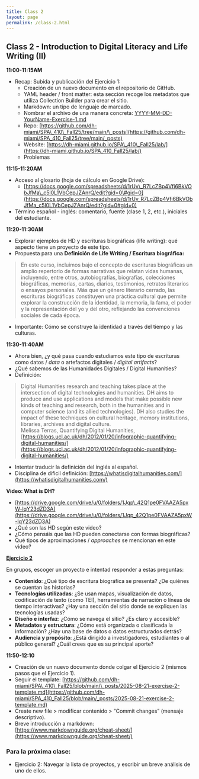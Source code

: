 ```yaml
---
title: Class 2
layout: page
permalink: /class-2.html
---
```


## Class 2 - Introduction to Digital Literacy and Life Writing (II)

**11:00-11:15AM**

* Recap: Subida y publicación del Ejercicio 1:      
    * Creación de un nuevo documento en el repositorio de GitHub.   
    * YAML header / front matter: esta sección recoge los metadatos que utiliza Collection Builder para crear el sitio.   
    * Markdown: un tipo de lenguaje de marcado.   
    * Nombrar el archivo de una manera concreta: [YYYY-MM-DD-YourName-Exercise-1.md](http://YYYY-MM-DD-YourName-Exercise-1.md)   
  * Repo: [https://github.com/dh-miami/SPA\_410\_Fall25/tree/main/\_posts](https://github.com/dh-miami/SPA_410_Fall25/tree/main/_posts)  
  * Website: [https://dh-miami.github.io/SPA\_410\_Fall25/lab/](https://dh-miami.github.io/SPA_410_Fall25/lab/)   
  * Problemas 

**11:15-11:20AM**

* Acceso al glosario (hoja de cálculo en Google Drive):   
  * [https://docs.google.com/spreadsheets/d/1rUv\_R7LcZBp4Vfi6BkVObJfMa\_c5l0L1VbCepJZAnrQ/edit?gid=0\#gid=0](https://docs.google.com/spreadsheets/d/1rUv_R7LcZBp4Vfi6BkVObJfMa_c5l0L1VbCepJZAnrQ/edit?gid=0#gid=0)   
* Término español - inglés: comentario, fuente (clase 1, 2, etc.), iniciales del estudiante. 

**11:20-11:30AM** 

* Explorar ejemplos de HD y escrituras biográficas (life writing): qué aspecto tiene un proyecto de este tipo.   
* Propuesta para una **Definición de Life Writing / Escritura biográfica:** 

> En este curso, incluimos bajo el concepto de escrituras biográficas un amplio repertorio de formas narrativas que relatan vidas humanas, incluyendo, entre otros, autobiografías, biografías, colecciones biográficas, memorias, cartas, diarios, testimonios, retratos literarios o ensayos personales. Más que un género literario cerrado, las escrituras biográficas constituyen una práctica cultural que permite explorar la construcción de la identidad, la memoria, la fama, el poder y la representación del yo y del otro, reflejando las convenciones sociales de cada época.

* Importante: Cómo se construye la identidad a través del tiempo y las culturas. 

**11:30-11:40AM**

* Ahora bien, ¿y qué pasa cuando estudiamos este tipo de escrituras como datos / *data* o artefactos digitales / *digital artifacts*?  
* ¿Qué sabemos de las Humanidades Digitales / Digital Humanities?    
* Definición:   

> Digital Humanities research and teaching takes place at the intersection of digital technologies and humanities. DH aims to produce and use applications and models that make possible new kinds of teaching and research, both in the humanities and in computer science (and its allied technologies). DH also studies the impact of these techniques on cultural heritage, memory institutions, libraries, archives and digital culture.   
    Melissa Terras, Quantifying Digital Humanities, [https://blogs.ucl.ac.uk/dh/2012/01/20/infographic-quantifying-digital-humanities/](https://blogs.ucl.ac.uk/dh/2012/01/20/infographic-quantifying-digital-humanities/) 

* Intentar traducir la definición del inglés al español.   
* Disciplina de dificil definición: [https://whatisdigitalhumanities.com/](https://whatisdigitalhumanities.com/) 

**Video: What is DH?** 

* [https://drive.google.com/drive/u/0/folders/1Jqp\_42Q1pe0FVAAZA5pxW-lqY23dZD3A](https://drive.google.com/drive/u/0/folders/1Jqp_42Q1pe0FVAAZA5pxW-lqY23dZD3A)   
* ¿Qué son las HD según este video?   
* ¿Cómo pensáis que las HD pueden conectarse con formas biográficas?   
* Qué tipos de aproximaciones / *approaches* se mencionan en este video?


**[Ejercicio 2](https://dh-miami.github.io/SPA_410_Fall25/2025/08/18/exercise-2-instructions.html)**   


En grupos, escoger un proyecto e intentad responder a estas preguntas: 

* **Contenido**: ¿Qué tipo de escritura biográfica se presenta? ¿De quiénes se cuentan las historias?  
* **Tecnologías utilizadas**: ¿Se usan mapas, visualización de datos, codificación de texto (como TEI), herramientas de narración o líneas de tiempo interactivas? ¿Hay una sección del sitio donde se expliquen las tecnologías usadas?  
* **Diseño e interfaz**: ¿Cómo se navega el sitio? ¿Es claro y accesible?  
* **Metadatos y estructura**: ¿Cómo está organizada o clasificada la información? ¿Hay una base de datos o datos estructurados detrás?  
* **Audiencia y propósito**: ¿Está dirigido a investigadores, estudiantes o al público general? ¿Cuál crees que es su principal aporte?

**11:50-12:10** 

* Creación de un nuevo documento donde colgar el Ejercicio 2 (mismos pasos que el Ejercicio 1).  
* Seguir el template: [https://github.com/dh-miami/SPA\_410\_Fall25/blob/main/\_posts/2025-08-21-exercise-2-template.md](https://github.com/dh-miami/SPA_410_Fall25/blob/main/_posts/2025-08-21-exercise-2-template.md)   
* Create new file > modificar contenido > “Commit changes” (mensaje descriptivo).   
* Breve introducción a markdown: [https://www.markdownguide.org/cheat-sheet/](https://www.markdownguide.org/cheat-sheet/)


### Para la próxima clase: 

* Ejercicio 2: Navegar la lista  de proyectos, y escribir un breve análisis de uno de ellos. 
